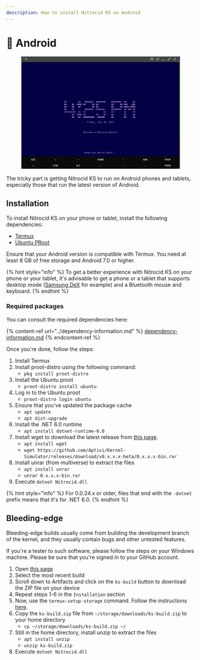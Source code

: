 ```yaml
---
description: How to install Nitrocid KS on Android
---
```


# 📱 Android

<figure><img src="../../.gitbook/assets/Screenshot_20230728_192601_Termux.png" alt=""><figcaption></figcaption></figure>

The tricky part is getting Nitrocid KS to run on Android phones and tablets, especially those that run the latest version of Android.

## Installation

To install Nitrocid KS on your phone or tablet, install the following dependencies:

* [Termux](https://termux.dev/en/)
* [Ubuntu PRoot](https://wiki.termux.com/wiki/PRoot#Installing\_Linux\_distributions)

Ensure that your Android version is compatible with Termux. You need at least 8 GB of free storage and Android 7.0 or higher.

{% hint style="info" %}
To get a better experience with Nitrocid KS on your phone or your tablet, it's advisable to get a phone or a tablet that supports desktop mode ([Samsung DeX](https://insights.samsung.com/2022/08/12/the-beginners-guide-to-samsung-dex-11/) for example) and a Bluetooth mouse and keyboard.
{% endhint %}

### Required packages

You can consult the required dependencies here:

{% content-ref url="../dependency-information.md" %}
[dependency-information.md](../dependency-information.md)
{% endcontent-ref %}

Once you're done, follow the steps:

1. Install Termux
2. Install proot-distro using the following command:
   * `pkg install proot-distro`
3. Install the Ubuntu proot
   * `proot-distro install ubuntu`
4. Log in to the Ubuntu proot
   * `proot-distro login ubuntu`
5. Ensure that you've updated the package cache
   * `apt update`
   * `apt dist-upgrade`
6. Install the .NET 6.0 runtime
   * `apt install dotnet-runtime-6.0`
7. Install wget to download the latest release from [this page](https://github.com/Aptivi/Kernel-Simulator/releases).
   * `apt install wget`
   * `wget https://github.com/Aptivi/Kernel-Simulator/releases/download/v0.x.x.x-beta/0.x.x.x-bin.rar`
8. Install unrar (from multiverse) to extract the files
   * `apt install unrar`
   * `unrar 0.x.x.x-bin.rar`
9. Execute `dotnet Nitrocid.dll`

{% hint style="info" %}
For 0.0.24.x or older, files that end with the `-dotnet` prefix means that it's for .NET 6.0.
{% endhint %}

## Bleeding-edge

Bleeding-edge builds usually come from building the development branch of the kernel, and they usually contain bugs and other untested features.

If you're a tester to such software, please follow the steps on your Windows machine. Please be sure that you're signed in to your GitHub account.

1. Open [this page](https://github.com/Aptivi/Kernel-Simulator/actions/workflows/build-linux.yml)
2. Select the most recent build
3. Scroll down to Artifacts and click on the `ks-build` button to download the ZIP file on your device
4. Repeat steps 1-6 in the `Installation` section
5. Now, use the `termux-setup-storage` command. Follow the instructions [here](https://wiki.termux.com/wiki/Termux-setup-storage).
6. Copy the `ks-build.zip` file from `~/storage/downloads/ks-build.zip` to your home directory
   * `cp ~/storage/downloads/ks-build.zip ~/`
7. Still in the home directory, install unzip to extract the files
   * `apt install unzip`
   * `unzip ks-build.zip`
8. Execute `dotnet Nitrocid.dll`
